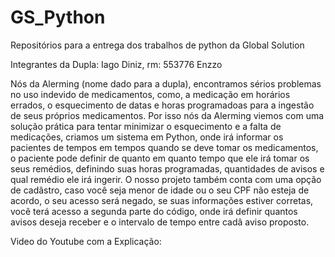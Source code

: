 # GS_Python
Repositórios para a entrega dos trabalhos de python da Global Solution

Integrantes da Dupla: Iago Diniz, rm: 553776
                      Enzzo 

Nós da Alerming (nome dado para a dupla), encontramos sérios problemas no uso indevido de medicamentos, como, a medicação em horários errados,
o esquecimento de datas e horas programadoas para a ingestão de seus próprios medicamentos.
Por isso nós da Alerming viemos com uma solução prática para tentar minimizar o esquecimento e a falta de medicações, criamos um sistema em Python,
onde irá informar os pacientes de tempos em tempos quando se deve tomar os medicamentos, o paciente pode definir de quanto em quanto tempo que ele irá
tomar os seus remédios, definindo suas horas programadas, quantidades de avisos e qual remédio ele irá ingerir.
O nosso projeto também conta com uma opção de cadâstro, caso você seja menor de idade ou o seu CPF não esteja de acordo, o seu acesso será negado,
se suas informações estiver corretas, você terá acesso a segunda parte do código, onde irá definir quantos avisos deseja receber e o intervalo
de tempo entre cadâ aviso proposto.

Video do Youtube com a Explicação: 
